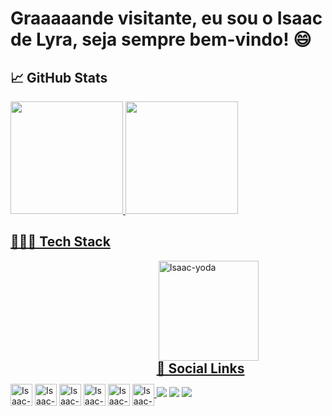 # Graaaaande visitante, eu sou o Isaac de Lyra, seja sempre bem-vindo! 😄 

<!--<img align="center" src="https://komarev.com/ghpvc/?username=isaaclyra132&color=green" alt="isaaclyra132" /> -->

## 📈 GitHub Stats

<div>
  <a href="https://github.com/isaaclyra132">
  <img height="180em" src="https://github-readme-stats.vercel.app/api?username=isaaclyra132&show_icons=true&theme=tokyonight&include_all_commits=true&count_private=true"/>
  <img height="180em" src="https://github-readme-stats.vercel.app/api/top-langs/?username=isaaclyra132&layout=compact&langs_count=8&theme=tokyonight"/>
</div>


## 👨🏻‍💻  Tech Stack
<div style="display: inline-block">
  <img align="center" alt="Isaac-Java" width="35" src="https://cdn.jsdelivr.net/gh/devicons/devicon/icons/java/java-original-wordmark.svg" />
  <!-- img align="center" alt="Isaac-NodeJS" width="35" src="https://cdn.jsdelivr.net/gh/devicons/devicon/icons/nodejs/nodejs-original.svg" -->
  <!-- img align="center" alt="Isaac-SASS" width="35" src="https://cdn.jsdelivr.net/gh/devicons/devicon/icons/sass/sass-original.svg" -->
  <!-- img align="center" alt="Isaac-JS" width="35" src="https://cdn.jsdelivr.net/gh/devicons/devicon/icons/javascript/javascript-original.svg" -->
  <img align="center" alt="Isaac-TS" width="35" src="https://cdn.jsdelivr.net/gh/devicons/devicon/icons/typescript/typescript-original.svg" />  
  <img align="center" alt="Isaac-Angular" width="35" src="https://cdn.jsdelivr.net/gh/devicons/devicon/icons/angularjs/angularjs-original.svg" />
  <!-- img align="center" alt="Isaac-React" width="35" src="https://cdn.jsdelivr.net/gh/devicons/devicon/icons/react/react-original.svg" -->
  <img align="center" alt="Isaac-HTML" width="35" src="https://cdn.jsdelivr.net/gh/devicons/devicon/icons/html5/html5-original.svg" />
  <img align="center" alt="Isaac-CSS" width="35" src="https://cdn.jsdelivr.net/gh/devicons/devicon/icons/css3/css3-original.svg" />
  <img align="center" alt="Isaac-C" width="35" src="https://cdn.jsdelivr.net/gh/devicons/devicon/icons/c/c-original.svg" />
  <!--img align="center" alt="Isaac-Python" width="35" src="https://cdn.jsdelivr.net/gh/devicons/devicon/icons/python/python-original.svg" /-->
  <!-- img align="center" alt="Isaac-Postgres" width="35" src="https://cdn.jsdelivr.net/gh/devicons/devicon/icons/postgresql/postgresql-original-wordmark.svg" -->   
 <!-- img align="center" alt="Isaac-Mongo" width="35" src="https://cdn.jsdelivr.net/gh/devicons/devicon/icons/mongodb/mongodb-original-wordmark.svg" -->      
</div>

<div style="display: inline-block">
<img align="right" width="160" alt="Isaac-yoda" src="https://pure.wallpapergk.com/download/baby_yoda_with_cup_grogu_star_wars-1152x864.jpg">
<h2 align="left">👥 Social Links </h2>
  <a href="https://www.linkedin.com/in/isaac-de-lyra-00797a159" target="_blank"><img src="https://img.shields.io/badge/-LinkedIn-%230077B5?style=for-the-badge&logo=linkedin&logoColor=white" target="_blank"></a>
  <a href = "mailto:isaac.lyra.junior@gmail.com"><img src="https://img.shields.io/badge/-Gmail-%23333?style=for-the-badge&logo=gmail&logoColor=white" target="_blank"></a>
  <a href="https://www.instagram.com/isaacdelyra" target="_blank"><img src="https://img.shields.io/badge/-Instagram-%23E4405F?style=for-the-badge&logo=instagram&logoColor=white" target="_blank"></a>
</div>
 
<!-- ![Snake animation](https://github.com/isaaclyra132/isaaclyra132/blob/output/github-contribution-grid-snake.svg)-->
</div>
